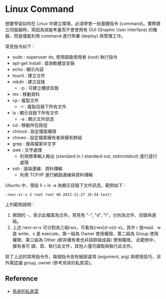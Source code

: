 # Linux Command

想要學習如何在 Linux 中建立環境，必須學會一些基礎指令 \(command\)。實際建立伺服器時，常因為效能考量而不會使用有 GUI \(Graphic User Interface\) 的機器，而是僅能利用 command 進行佈署 \(deploy\) 與管理工作。

常見指令如下：

* sudo : superuser do, 使用超級使用者 \(root\) 執行指令
* apt-get install : 查詢軟體並安裝
* echo : 顯示內容
* touch : 建立文件
* mkdir : 建立目錄
  * -p : 可建立槽狀目錄
* mv : 移動資料
* cp : 複製文件
  * -r : 複製目錄下所有文件
* ls : 顯示目錄下所有文件
  * -a : 顯示文件訊息
* cd : 移動所在路徑
* chmod : 設定檔案權限
* chown : 設定檔案擁有者與擁有群組
* grep : 搜尋檔案中文字
* awk : 文字處理
  * 利用標準輸入輸出 \(standard in / standard out, stdin/stdout\) 進行逐行處理
* ssh : 遠端連線、資料傳輸
  * 利用 TCP/IP 進行網路連線與資料傳輸

Ubuntu 中，預設 ll = ls -a 為顯示目錄下文件訊息，範例如下：

```text
-rwxr-xr-x 2 root root 48 2013-11-27 16:34 test/
```

上列範例說明：

1. 開頭的 -，表示此檔案為文件。常見有 "-", "d", "l"，分別為文件、目錄與連結。
2. 上述 rwxr-xr-x 可分割為三組rwx，可看為\(rwx\)\(r-x\)\(r-x\)。其中 r 是read、w 是 write、x 是 execute。第一組為  Owner 使用權限、第二組為 Group 使用權限、第三組為 Other \(即非擁有者也非該群組成員\) 使用權限。 此範例中，擁有者可 讀、寫、執行此文件，其他人僅可讀取與執行此文件。

除了上述的常用指令外，每個指令皆有細部選項 \(argument, arg\) 與使用技巧，另外需認識 group, owner \(參考鳥哥的私房菜\)。



## Reference

* [鳥哥的私房菜](http://linux.vbird.org/linux_basic/0210filepermission.php)

